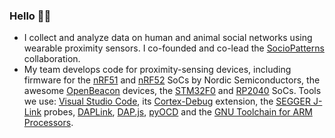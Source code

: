 ### Hello 👨‍💻

- I collect and analyze data on human and animal social networks using wearable proximity sensors. I co-founded and co-lead the [SocioPatterns](http://www.sociopatterns.org) collaboration.
- My team develops code for proximity-sensing devices, including firmware for the [nRF51](https://www.nordicsemi.com/Products/Development-hardware/nrf51-dk) and [nRF52](https://www.nordicsemi.com/Products/Development-hardware/nrf52-dk) SoCs by Nordic Semiconductors, the awesome [OpenBeacon](https://www.openbeacon.org/) devices, the [STM32F0](https://www.st.com/en/microcontrollers-microprocessors/stm32f0-series.html) and [RP2040](https://www.raspberrypi.com/documentation/microcontrollers/rp2040.html) SoCs. Tools we use: [Visual Studio Code](https://code.visualstudio.com/), its [Cortex-Debug](https://marketplace.visualstudio.com/items?itemName=marus25.cortex-debug) extension, the [SEGGER J-Link](https://www.segger.com/products/debug-probes/j-link/) probes, [DAPLink](https://github.com/ARMmbed/DAPLink), [DAP.js](https://github.com/ARMmbed/dapjs), [pyOCD](https://pyocd.io/) and the [GNU Toolchain for ARM Processors](https://developer.arm.com/tools-and-software/open-source-software/developer-tools/gnu-toolchain/).


<!--
**ccattuto/ccattuto** is a ✨ _special_ ✨ repository because its `README.md` (this file) appears on your GitHub profile.

Here are some ideas to get you started:

- 🔭 I’m currently working on ...
- 🌱 I’m currently learning ...
- 👯 I’m looking to collaborate on ...
- 🤔 I’m looking for help with ...
- 💬 Ask me about ...
- 📫 How to reach me: ...
- 😄 Pronouns: ...
- ⚡ Fun fact: ...
-->
